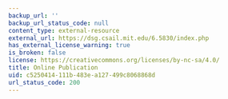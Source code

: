 ```yaml
---
backup_url: ''
backup_url_status_code: null
content_type: external-resource
external_url: https://dsg.csail.mit.edu/6.5830/index.php
has_external_license_warning: true
is_broken: false
license: https://creativecommons.org/licenses/by-nc-sa/4.0/
title: Online Publication
uid: c5250414-111b-483e-a127-499c8068868d
url_status_code: 200
---
```

